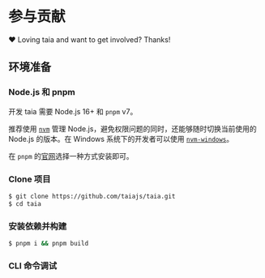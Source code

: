 # 参与贡献

❤️ Loving taia and want to get involved? Thanks!

## 环境准备

### Node.js 和 pnpm

开发 taia 需要 Node.js 16+ 和 `pnpm` v7。

推荐使用 [`nvm`](https://github.com/nvm-sh/nvm) 管理 Node.js，避免权限问题的同时，还能够随时切换当前使用的 Node.js 的版本。在 Windows 系统下的开发者可以使用 [`nvm-windows`](https://github.com/coreybutler/nvm-windows)。

在 `pnpm` 的[官网](https://pnpm.io/installation)选择一种方式安装即可。

### Clone 项目

```bash
$ git clone https://github.com/taiajs/taia.git
$ cd taia
```

### 安装依赖并构建

```bash
$ pnpm i && pnpm build
```

### CLI 命令调试
